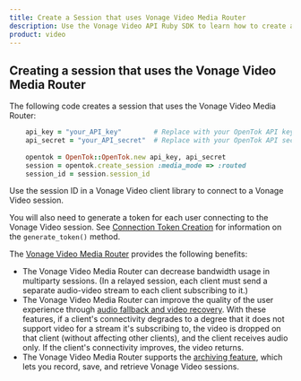 ```yaml
---
title: Create a Session that uses Vonage Video Media Router
description: Use the Vonage Video API Ruby SDK to learn how to create a session. Sessions allow participants to use audio, video, and messaging functionality in your application.
product: video
---
```


## Creating a session that uses the Vonage Video Media Router

The following code creates a session that uses the Vonage Video Media Router:

``` ruby
    api_key = "your_API_key"        # Replace with your OpenTok API key.
    api_secret = "your_API_secret"  # Replace with your OpenTok API secret.
    
    opentok = OpenTok::OpenTok.new api_key, api_secret
    session = opentok.create_session :media_mode => :routed
    session_id = session.session_id
```

Use the session ID in a Vonage Video client library to connect to a Vonage Video session.

You will also need to generate a token for each user connecting to the Vonage Video session. See [Connection Token Creation](/tutorials/create-token/) for information on the `generate_token()` method.

The [Vonage Video Media Router](https://tokbox.com/platform/multi-party) provides the following benefits:

* The Vonage Video Media Router can decrease bandwidth usage in multiparty sessions. (In a relayed session, each client must send a separate audio-video stream to each client subscribing to it.)
* The Vonage Video Media Router can improve the quality of the user experience through [audio fallback and video recovery](https://tokbox.com/platform/fallback). With these features, if a client's connectivity degrades to a degree that it does not support video for a stream it's subscribing to, the video is dropped on that client (without affecting other clients), and the client receives audio only. If the client's connectivity improves, the video returns.
* The Vonage Video Media Router supports the [archiving feature](https://tokbox.com/platform/archiving/), which lets you record, save, and retrieve Vonage Video sessions.
